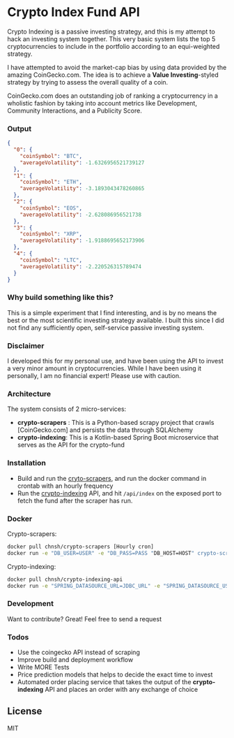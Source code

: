 # Crypto Index Fund API

Crypto Indexing is a passive investing strategy, and this is my attempt to hack an investing system together. This very basic system lists the top 5 cryptocurrencies to include in the portfolio according to an equi-weighted strategy.

I have attempted to avoid the market-cap bias by using data provided by the amazing CoinGecko.com. The idea is to achieve a **Value Investing**-styled strategy by trying to assess the overall quality of a coin.

CoinGecko.com does an outstanding job of ranking a cryptocurrency in a wholistic fashion by taking into account metrics like Development, Community Interactions, and a Publicity Score.

### Output

```json
{
  "0": {
    "coinSymbol": "BTC",
    "averageVolatility": -1.6326956521739127
  },
  "1": {
    "coinSymbol": "ETH",
    "averageVolatility": -3.1893043478260865
  },
  "2": {
    "coinSymbol": "EOS",
    "averageVolatility": -2.628086956521738
  },
  "3": {
    "coinSymbol": "XRP",
    "averageVolatility": -1.9188695652173906
  },
  "4": {
    "coinSymbol": "LTC",
    "averageVolatility": -2.220526315789474
  }
}
```

### Why build something like this?

This is a simple experiment that I find interesting, and is by no means the best or the most scientific investing strategy available. I built this since I did not find any sufficiently open, self-service passive investing system.

### Disclaimer

I developed this for my personal use, and have been using the API to invest a very minor amount in cryptocurrencies. While I have been using it personally, I am no financial expert! Please use with caution.

### Architecture

The system consists of 2 micro-services:

* **crypto-scrapers** : This is a Python-based scrapy project that crawls [CoinGecko.com] and persists the data through SQLAlchemy
* **crypto-indexing**: This is a Kotlin-based Spring Boot microservice that serves as the API for the crypto-fund

### Installation

* Build and run the [cryto-scrapers](crypto-scrapers/README.md), and run the docker command in crontab with an hourly frequency
* Run the [crypto-indexing](crypto-indexing-api/README.md) API, and hit `/api/index` on the exposed port to fetch the fund after the scraper has run.

### Docker
Crypto-scrapers:
```sh
docker pull chnsh/crypto-scrapers [Hourly cron]
docker run -e "DB_USER=USER" -e "DB_PASS=PASS "DB_HOST=HOST" crypto-scrapers scrapy crawl coin_gecko
```

Crypto-indexing:
```sh
docker pull chnsh/crypto-indexing-api
docker run -e "SPRING_DATASOURCE_URL=JDBC_URL" -e "SPRING_DATASOURCE_USERNAME=USER" -e "SPRING_DATASOURCE_PASSWORD=PASS" -p 8080:8080 -d crypto-indexing-api
```


### Development

Want to contribute? Great! Feel free to send a request

### Todos
 - Use the coingecko API instead of scraping
 - Improve build and deployment workflow
 - Write MORE Tests
 - Price prediction models that helps to decide the exact time to invest
 - Automated order placing service that takes the output of the **crypto-indexing** API and places an order with any exchange of choice

License
----

MIT
